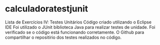 # calculadoratestjunit
 Lista de Exercícios IV: Testes Unitários
Código criado utilizando o Eclipse IDE
Foi utilizado o JUnit biblioteca Java para realizar testes de unidade.
Foi verificado se o código está funcionando corretamente.
O Github para compartilhar o repositírio dos testes realizados no código.
